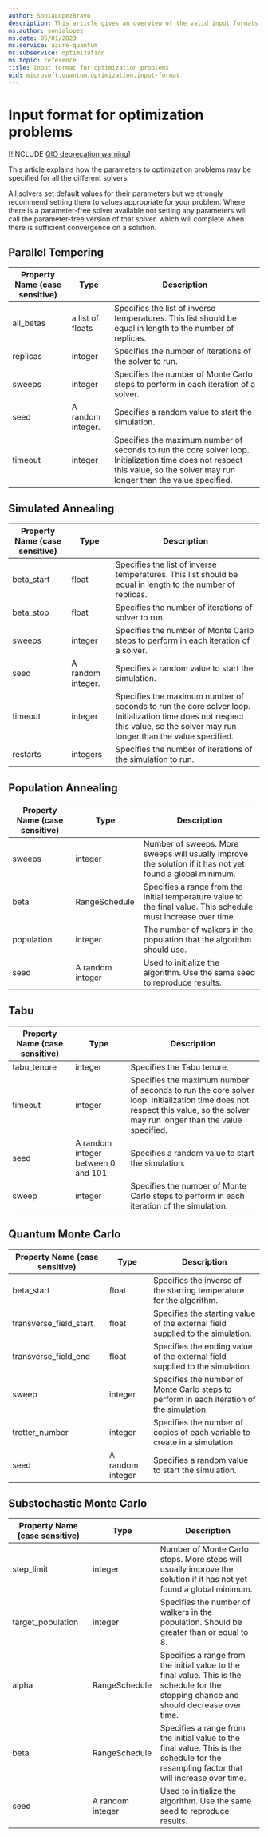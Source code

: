 ```yaml
---
author: SoniaLopezBravo
description: This article gives an overview of the valid input formats when submitting optimization problems.
ms.author: sonialopez
ms.date: 05/01/2023
ms.service: azure-quantum
ms.subservice: optimization
ms.topic: reference
title: Input format for optimization problems
uid: microsoft.quantum.optimization.input-format
---
```


# Input format for optimization problems

[!INCLUDE [QIO deprecation warning](includes/qio-deprecate-warning.md)]

This article explains how the parameters to optimization problems may be specified for all the different solvers.

All solvers set default values for their parameters but we strongly recommend setting them to values appropriate for your problem. Where there is a parameter-free solver available not setting any parameters will call the parameter-free version of that solver, which will complete when there is sufficient convergence on a solution.

## Parallel Tempering

|Property Name (case sensitive)|Type|Description|
|--- |--- |--- |
|all_betas|a list of floats|Specifies the list of inverse temperatures. This list should be equal in length to the number of replicas.|
|replicas|integer|Specifies the number of iterations of the solver to run.|
|sweeps|integer|Specifies the number of Monte Carlo steps to perform in each iteration of a solver.|
|seed|A random integer.|Specifies a random value to start the simulation.|
|timeout|integer|Specifies the maximum number of seconds to run the core solver loop. Initialization time does not respect this value, so the solver may run longer than the value specified.|

## Simulated Annealing

|Property Name (case sensitive)|Type|Description|
|--- |--- |--- |
|beta_start|float|Specifies the list of inverse temperatures. This list should be equal in length to the number of replicas.|
|beta_stop|float|Specifies the number of iterations of solver to run.|
|sweeps|integer|Specifies the number of Monte Carlo steps to perform in each iteration of a solver.|
|seed|A random integer.|Specifies a random value to start the simulation.|
|timeout|integer|Specifies the maximum number of seconds to run the core solver loop. Initialization time does not respect this value, so the solver may run longer than the value specified.|
|restarts|integers|Specifies the number of iterations of the simulation to run.|

## Population Annealing

|Property Name (case sensitive)|Type|Description|
|--- |--- |--- |
|sweeps|integer|Number of sweeps. More sweeps will usually improve the solution if it has not yet found a global minimum.|
|beta|RangeSchedule|Specifies a range from the initial temperature value to the final value. This schedule must increase over time.|
|population|integer|The number of walkers in the population that the algorithm should use.|
|seed|A random integer|Used to initialize the algorithm. Use the same seed to reproduce results.|

## Tabu
|Property Name (case sensitive)|Type|Description|
|--- |--- |--- |
|tabu_tenure|integer|Specifies the Tabu tenure.|
|timeout|integer|Specifies the maximum number of seconds to run the core solver loop. Initialization time does not respect this value, so the solver may run longer than the value specified.|
|seed|A random integer between 0 and 101|Specifies a random value to start the simulation.|
|sweep|integer|Specifies the number of Monte Carlo steps to perform in each iteration of the simulation.|

## Quantum Monte Carlo
 
|Property Name (case sensitive)|Type|Description|
|--- |--- |--- |
|beta_start|float|Specifies the inverse of the starting temperature for the algorithm.|
|transverse_field_start|float|Specifies the starting value of the external field supplied to the simulation.|
|transverse_field_end|float|Specifies the ending value of the external field supplied to the simulation.|
|sweep|integer|Specifies the number of Monte Carlo steps to perform in each iteration of the simulation.|
|trotter_number|integer|Specifies the number of copies of each variable to create in a simulation.|
|seed|A random integer|Specifies a random value to start the simulation.|


## Substochastic Monte Carlo
 
|Property Name (case sensitive)|Type|Description|
|--- |--- |--- |
|step_limit|integer|Number of Monte Carlo steps. More steps will usually improve the solution if it has not yet found a global minimum.|
|target_population|integer|Specifies the number of walkers in the population. Should be greater than or equal to 8.|
|alpha|RangeSchedule|Specifies a range from the initial value to the final value. This is the schedule for the stepping chance and should decrease over time.|
|beta|RangeSchedule|Specifies a range from the initial value to the final value. This is the schedule for the resampling factor that will increase over time.|
|seed|A random integer|Used to initialize the algorithm. Use the same seed to reproduce results.|
